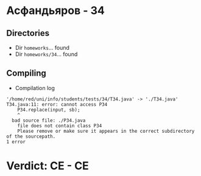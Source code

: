 # Асфандьяров - 34
## Directories
- Dir `homeworks`... found
- Dir `homeworks/34`... found
## Compiling
- Compilation log
```
'/home/red/uni/info/students/tests/34/T34.java' -> './T34.java'
T34.java:11: error: cannot access P34
    P34.replace(input, sb);
    ^
  bad source file: ./P34.java
    file does not contain class P34
    Please remove or make sure it appears in the correct subdirectory of the sourcepath.
1 error

```
# Verdict: **CE** - CE

